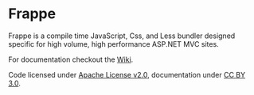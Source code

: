 # Frappe

Frappe is a compile time JavaScript, Css, and Less bundler designed specific for high volume, high performance ASP.NET MVC sites.

For documentation checkout the [Wiki](http://github.com/radleta/Frappe/wiki).

Code licensed under [Apache License v2.0](http://www.apache.org/licenses/LICENSE-2.0), documentation under [CC BY 3.0](http://creativecommons.org/licenses/by/3.0/).